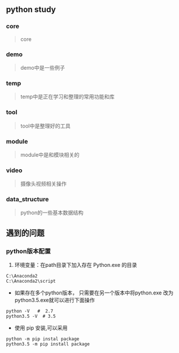 ## python study

### core
> core

### demo
> demo中是一些例子

### temp
> temp中是正在学习和整理的常用功能和库

### tool
> tool中是整理好的工具

### module
> module中是和模块相关的

### video
> 摄像头视频相关操作


### data_structure 
> python的一些基本数据结构


## 遇到的问题

### python版本配置

1. 环境变量：在path目录下加入存在 Python.exe 的目录
```
C:\Anaconda2
C:\Anaconda2\script
```
* 如果存在多个python版本， 只需要在另一个版本中将python.exe 改为 python3.5.exe就可以进行下面操作
```
python -V   #  2.7
python3.5 -V  # 3.5
```
* 使用 pip 安装,可以采用
```
python -m pip instal package
python3.5 -m pip install package
```
